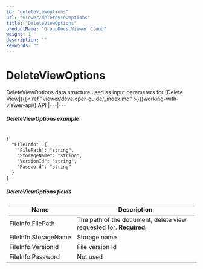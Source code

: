 ```yaml
---
id: "deleteviewoptions"
url: "viewer/deleteviewoptions"
title: "DeleteViewOptions"
productName: "GroupDocs.Viewer Cloud"
weight: 1
description: ""
keywords: ""
---
```


# DeleteViewOptions #

DeleteViewOptions data structure used as input parameters for [Delete View]({{< ref "viewer/developer-guide/_index.md" >}})working-with-viewer-api/) API 
|---|---

##### DeleteViewOptions example #####

```html 

{
  "FileInfo": {
    "FilePath": "string",
    "StorageName": "string",
    "VersionId": "string",
    "Password": "string"
  }
}

 ```

##### DeleteViewOptions fields #####

|Name|Description
|---|---
|FileInfo.FilePath|The path of the document, delete view requested for. **Required.**
|FileInfo.StorageName|Storage name
|FileInfo.VersionId|File version Id
|FileInfo.Password|Not used


